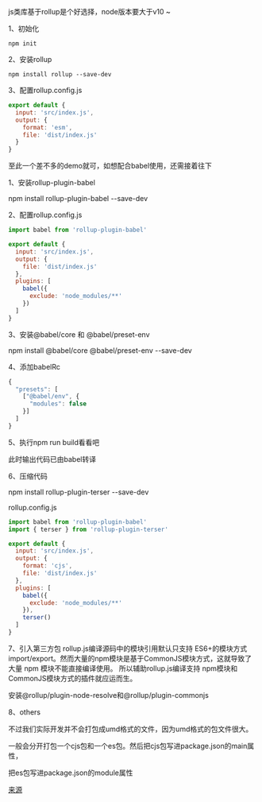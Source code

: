 js类库基于rollup是个好选择，node版本要大于v10 ~

1、初始化
````
npm init
````

2、安装rollup
````
npm install rollup --save-dev
````

3、配置rollup.config.js
````javaScript
export default {
  input: 'src/index.js',
  output: {
    format: 'esm',
    file: 'dist/index.js'
  }
}
````

至此一个差不多的demo就可，如想配合babel使用，还需接着往下

1、安装rollup-plugin-babel

npm install rollup-plugin-babel --save-dev

2、配置rollup.config.js

````javaScript
import babel from 'rollup-plugin-babel'

export default {
  input: 'src/index.js',
  output: {
    file: 'dist/index.js'
  },
  plugins: [
    babel({
      exclude: 'node_modules/**'
    })
  ]
}
````
3、安装@babel/core 和 @babel/preset-env

npm install @babel/core @babel/preset-env --save-dev

4、添加babelRc
```javaScript
{
  "presets": [
    ["@babel/env", {
      "modules": false
    }]
  ]
}
```

5、执行npm run build看看吧

此时输出代码已由babel转译

6、压缩代码

npm install rollup-plugin-terser --save-dev

rollup.config.js
```javaScript
import babel from 'rollup-plugin-babel'
import { terser } from 'rollup-plugin-terser'

export default {
  input: 'src/index.js',
  output: {
    format: 'cjs',
    file: 'dist/index.js'
  },
  plugins: [
    babel({
      exclude: 'node_modules/**'
    }),
    terser()
  ]
}
```

7、引入第三方包
rollup.js编译源码中的模块引用默认只支持 ES6+的模块方式import/export。然而大量的npm模块是基于CommonJS模块方式，这就导致了大量 npm 模块不能直接编译使用。
所以辅助rollup.js编译支持 npm模块和CommonJS模块方式的插件就应运而生。

安装@rollup/plugin-node-resolve和@rollup/plugin-commonjs


8、others

不过我们实际开发并不会打包成umd格式的文件，因为umd格式的包文件很大。

一般会分开打包一个cjs包和一个es包。然后把cjs包写进package.json的main属性，

把es包写进package.json的module属性

[来源](https://juejin.cn/post/6844904058394771470)
